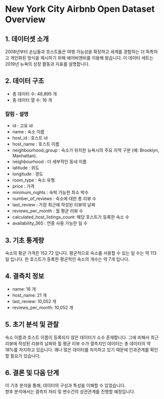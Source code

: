 # New York City Airbnb Open Dataset Overview

## 1. 데이터셋 소개
2008년부터 손님들과 호스트들은 여행 가능성을 확장하고 세계를 경험하는 더 독특하고 개인화된 방식을 제시하기 위해 에어비앤비를 이용해 왔습니다. 이 데이터 세트는 2019년 뉴욕의 상장 활동과 지표를 설명합니다.

## 2. 데이터 구조
- 총 데이터 수: 48,895 개
- 총 데이터 열 수: 16 개

### 칼럼 - 설명
- id                            : 고유 id
- name                          : 숙소 이름
- host_id                       : 호스트 id
- host_name                     : 호스트 이름
- neighbourhood_group           : 숙소가 위치한 뉴욕시의 주요 지역 구분 (예: Brooklyn, Manhattan).
- neighbourhood                 : 더 세부적인 동네 이름
- latitude                      : 위도
- longitude                     : 경도
- room_type                     : 숙소 유형
- price                         : 가격
- minimum_nights                : 숙박 가능한 최소 박수
- number_of_reviews             : 숙소에 대한 총 리뷰 수
- last_review                   : 가장 최근에 작성된 리뷰의 날짜
- reviews_per_month             : 월 평균 리뷰 수
- calculated_host_listings_count: 해당 호스트가 등록한 숙소 수
- availability_365              : 연중 사용 가능한 일 수

## 3. 기초 통계량
숙소의 평균 가격은 152.72 입니다.
평균적으로 숙소를 사용할 수 있는 일 수는 약 113일 입니다.
한 호스트가 등록한 평균적인 숙소의 개수는 약 7개 입니다.

## 4. 결측치 정보
- name: 16 개
- host_name: 21 개
- last_review: 10,052 개
- reviews_per_month: 10,052 개

## 5. 초기 분석 및 관찰
숙소 이름과 호스트 이름이 등록되지 않은 데이터가 소수 존재합니다. 그에 비해서 최근 리뷰에 작성된 리뷰의 날짜와 월 평균 리뷰 수가 결측치인 데이터는 총 데이터의 약 18%를 차지하고 있습니다. 꽤나 많은 데이터를 차지하고 있기 때문에 인과관계를 확인할 필요가 있습니다.

## 6. 결론 및 다음 단계
이 기초 분석을 통해, 데이터의 구성과 특성을 이해할 수 있었습니다.  
향후 분석에서는 결측치 처리 및 변수간의 상관관계를 진행할 예정입니다.